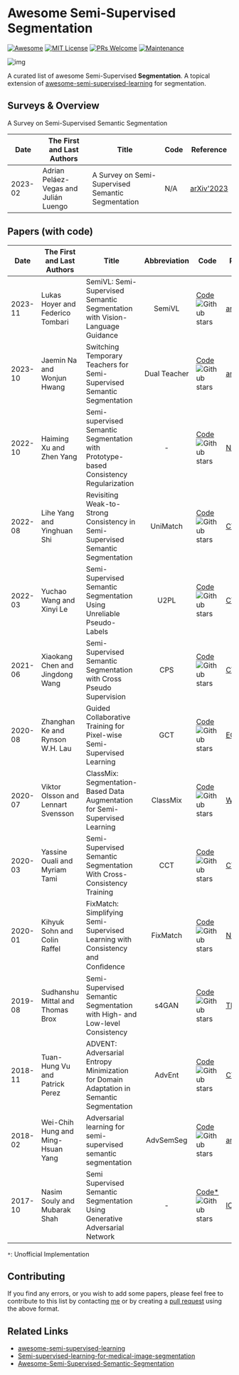 # Awesome Semi-Supervised Segmentation

[![Awesome](https://awesome.re/badge.svg)](https://awesome.re/) [![MIT License](https://img.shields.io/badge/license-MIT-green.svg)](https://opensource.org/licenses/MIT) [![PRs Welcome](https://img.shields.io/badge/PRs-welcome-brightgreen.svg?style=flat-square)](http://makeapullrequest.com/) [![Maintenance](https://img.shields.io/badge/Maintained%3F-yes-green.svg)](https://github.com/likyoo/awesome-semi-supervised-segmentation/graphs/commit-activity)

![img](https://i.imgur.com/Ky2jxnj.png)

A curated list of awesome Semi-Supervised **Segmentation**. A topical extension of [awesome-semi-supervised-learning](https://github.com/yassouali/awesome-semi-supervised-learning) for segmentation.



## Surveys & Overview

A Survey on Semi-Supervised Semantic Segmentation

| Date    | The First and Last Authors            | Title                                             | Code | Reference                                      |
| ------- | ------------------------------------- | ------------------------------------------------- | ---- | ---------------------------------------------- |
| 2023-02 | Adrian Peláez-Vegas and Julián Luengo | A Survey on Semi-Supervised Semantic Segmentation | N/A  | [arXiv'2023](https://arxiv.org/abs/2302.09899) |



## Papers (with code)

| Date    | The First and Last Authors         | Title                                                        | Abbreviation | Code                                                         | Reference                                                    |
| ------- | ---------------------------------- | ------------------------------------------------------------ | :----------: | ------------------------------------------------------------ | ------------------------------------------------------------ |
| 2023-11 | Lukas Hoyer and Federico Tombari   | SemiVL: Semi-Supervised Semantic Segmentation with Vision-Language Guidance |    SemiVL    | [Code](https://github.com/google-research/semivl)![Github stars](https://img.shields.io/github/stars/google-research/semivl) | [arXiv'2023](https://arxiv.org/abs/2311.16241)               |
| 2023-10 | Jaemin Na and Wonjun Hwang         | Switching Temporary Teachers for Semi-Supervised Semantic Segmentation | Dual Teacher | [Code](https://github.com/naver-ai/dual-teacher)![Github stars](https://img.shields.io/github/stars/naver-ai/dual-teacher) | [arXiv'2023](https://arxiv.org/abs/2310.18640)               |
| 2022-10 | Haiming Xu and Zhen Yang           | Semi-supervised Semantic Segmentation with Prototype-based Consistency Regularization |      -       | [Code](https://github.com/HeimingX/semi_seg_proto)![Github stars](https://img.shields.io/github/stars/HeimingX/semi_seg_proto) | [NIPS'2022](https://proceedings.neurips.cc/paper_files/paper/2022/hash/a70ee7ea485e4fd36abbfc4adf591c28-Abstract-Conference.html) |
| 2022-08 | Lihe Yang and Yinghuan Shi         | Revisiting Weak-to-Strong Consistency in Semi-Supervised Semantic Segmentation |   UniMatch   | [Code](https://github.com/LiheYoung/UniMatch)![Github stars](https://img.shields.io/github/stars/LiheYoung/UniMatch) | [CVPR'2023](https://openaccess.thecvf.com/content/CVPR2023/html/Yang_Revisiting_Weak-to-Strong_Consistency_in_Semi-Supervised_Semantic_Segmentation_CVPR_2023_paper.html) |
| 2022-03 | Yuchao Wang and Xinyi Le           | Semi-Supervised Semantic Segmentation Using Unreliable Pseudo-Labels |     U2PL     | [Code](https://github.com/Haochen-Wang409/U2PL)![Github stars](https://img.shields.io/github/stars/Haochen-Wang409/U2PL) | [CVPR'2022](https://openaccess.thecvf.com/content/CVPR2022/html/Wang_Semi-Supervised_Semantic_Segmentation_Using_Unreliable_Pseudo-Labels_CVPR_2022_paper.html) |
| 2021-06 | Xiaokang Chen and Jingdong Wang    | Semi-Supervised Semantic Segmentation with Cross Pseudo Supervision |     CPS      | [Code](https://github.com/charlesCXK/TorchSemiSeg)![Github stars](https://img.shields.io/github/stars/charlesCXK/TorchSemiSeg) | [CVPR'2021](https://openaccess.thecvf.com/content/CVPR2021/html/Chen_Semi-Supervised_Semantic_Segmentation_With_Cross_Pseudo_Supervision_CVPR_2021_paper.html) |
| 2020-08 | Zhanghan Ke and Rynson W.H. Lau    | Guided Collaborative Training for Pixel-wise Semi-Supervised Learning |     GCT      | [Code](https://github.com/ZHKKKe/PixelSSL)![Github stars](https://img.shields.io/github/stars/ZHKKKe/PixelSSL) | [ECCV'2020](https://arxiv.org/abs/2008.05258)                |
| 2020-07 | Viktor Olsson and Lennart Svensson | ClassMix: Segmentation-Based Data Augmentation for Semi-Supervised Learning |   ClassMix   | [Code](https://github.com/WilhelmT/ClassMix)![Github stars](https://img.shields.io/github/stars/WilhelmT/ClassMix) | [WACV'2021]()                                                |
| 2020-03 | Yassine Ouali and Myriam Tami      | Semi-Supervised Semantic Segmentation With Cross-Consistency Training |     CCT      | [Code](https://github.com/yassouali/CCT)![Github stars](https://img.shields.io/github/stars/yassouali/CCT) | [CVPR'2020](https://openaccess.thecvf.com/content_CVPR_2020/html/Ouali_Semi-Supervised_Semantic_Segmentation_With_Cross-Consistency_Training_CVPR_2020_paper.html) |
| 2020-01 | Kihyuk Sohn and Colin Raffel       | FixMatch: Simplifying Semi-Supervised Learning with Consistency and Conﬁdence |   FixMatch   | [Code](https://github.com/google-research/fixmatch)![Github stars](https://img.shields.io/github/stars/google-research/fixmatch) | [NIPS'2020](https://arxiv.org/abs/2001.07685)                |
| 2019-08 | Sudhanshu Mittal and Thomas Brox   | Semi-Supervised Semantic Segmentation with High- and Low-level Consistency |    s4GAN     | [Code](https://github.com/sud0301/semisup-semseg)![Github stars](https://img.shields.io/github/stars/sud0301/semisup-semseg) | [TPAMI'2019](https://ieeexplore.ieee.org/abstract/document/8935407) |
| 2018-11 | Tuan-Hung Vu and Patrick Perez     | ADVENT: Adversarial Entropy Minimization for Domain Adaptation in Semantic Segmentation |    AdvEnt    | [Code](https://github.com/valeoai/ADVENT)![Github stars](https://img.shields.io/github/stars/valeoai/ADVENT) | [CVPR'2019](https://openaccess.thecvf.com/content_CVPR_2019/html/Vu_ADVENT_Adversarial_Entropy_Minimization_for_Domain_Adaptation_in_Semantic_Segmentation_CVPR_2019_paper.html) |
| 2018-02 | Wei-Chih Hung and Ming-Hsuan Yang  | Adversarial learning for semi-supervised semantic segmentation |  AdvSemSeg   | [Code](https://github.com/hfslyc/AdvSemiSeg)![Github stars](https://img.shields.io/github/stars/hfslyc/AdvSemiSeg) | [arXiv'2018](https://arxiv.org/abs/1802.07934)               |
| 2017-10 | Nasim Souly and Mubarak Shah       | Semi Supervised Semantic Segmentation Using Generative Adversarial Network |      -       | [Code*](https://github.com/gengyanlei/ssgan)![Github stars](https://img.shields.io/github/stars/gengyanlei/ssgan) | [ICCV'2017](https://openaccess.thecvf.com/content_iccv_2017/html/Souly__Semi_Supervised_ICCV_2017_paper.html) |



```*```: Unofficial Implementation

## Contributing

If you find any errors, or you wish to add some papers, please feel free to contribute to this list by contacting [me](https://likyoo.github.io/) or by creating a [pull request](https://github.com/likyoo/awesome-semi-supervised-segmentation/pulls) using the above format.



## Related Links

- [awesome-semi-supervised-learning](https://github.com/yassouali/awesome-semi-supervised-learning)
- [Semi-supervised-learning-for-medical-image-segmentation](https://github.com/HiLab-git/SSL4MIS)
- [Awesome-Semi-Supervised-Semantic-Segmentation](https://github.com/BBBBchan/Awesome-Semi-Supervised-Semantic-Segmentation)